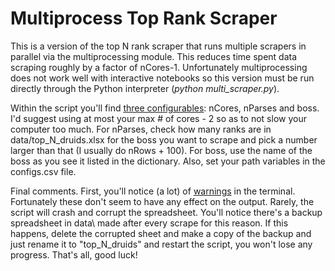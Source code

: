 # Multiprocess Top Rank Scraper  

This is a version of the top N rank scraper that runs multiple scrapers in parallel via the multiprocessing module. This reduces time spent data scraping roughly by a factor of nCores-1. Unfortunately multiprocessing does not work well with interactive notebooks so this version must be run directly through the Python interpreter (*python multi_scraper.py*).  

Within the script you'll find [three configurables](https://github.com/msdec321/DataAnalysisWorkbooks/blob/main/warcraftLogs/multiprocess_scraper/multi_scraper.py#L17-L19): nCores, nParses and boss. I'd suggest using at most your max # of cores - 2 so as to not slow your computer too much. For nParses, check how many ranks are in data/top_N_druids.xlsx for the boss you want to scrape and pick a number larger than that (I usually do nRows + 100). For boss, use the name of the boss as you see it listed in the dictionary. Also, set your path variables in the configs.csv file.  

Final comments. First, you'll notice (a lot) of [warnings](https://i.imgur.com/7l8lqEc.png) in the terminal. Fortunately these don't seem to have any effect on the output. Rarely, the script will crash and corrupt the spreadsheet. You'll notice there's a backup spreadsheet in data\ made after every scrape for this reason. If this happens, delete the corrupted sheet and make a copy of the backup and just rename it to "top_N_druids" and restart the script, you won't lose any progress. That's all, good luck!
